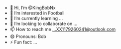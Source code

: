 - 👋 Hi, I’m @KingBobNx
- 👀 I’m interested in Football
- 🌱 I’m currently learning ...
- 💞️ I’m looking to collaborate on ...
- 📫 How to reach me ...XX1179260241@outlook.com
- 😄 Pronouns: Bob
- ⚡ Fun fact: ...

<!---
KingBobNx/KingBobNx is a ✨ special ✨ repository because its `README.md` (this file) appears on your GitHub profile.
You can click the Preview link to take a look at your changes.
--->
